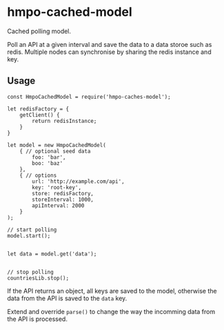 # hmpo-cached-model
Cached polling model.

Poll an API at a given interval and save the data to a data storoe such as redis. Multiple nodes can synchronise by sharing the redis instance and key.

## Usage

```
const HmpoCachedModel = require('hmpo-caches-model');

let redisFactory = {
    getClient() {
        return redisInstance;
    }
}

let model = new HmpoCachedModel(
    { // optional seed data
        foo: 'bar',
        boo: 'baz'
    },
    { // options
        url: 'http://example.com/api',
        key: 'root-key',
        store: redisFactory,
        storeInterval: 1000,
        apiInterval: 2000
    }
);

// start polling
model.start();


let data = model.get('data');


// stop polling
countriesLib.stop();
```

If the API returns an object, all keys are saved to the model, otherwise the data from the API is saved to the `data` key.

Extend and override `parse()` to change the way the incomming data from the API is processed.

